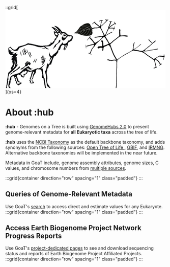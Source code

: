 ::grid[![GoaT](/static/about/browse.png)]{xs=4}
# About :hub
**:hub** - Genomes on a Tree is built using [GenomeHubs 2.0](https://github.com/genomehubs/genomehubs) to present genome-relevant metadata for **all Eukaryotic taxa** across the tree of life.

**:hub** uses the [NCBI Taxonomy](https://www.ncbi.nlm.nih.gov/taxonomy) as the default backbone taxonomy, and adds synonyms from the following sources: [Open Tree of Life ](https://tree.opentreeoflife.org/opentree/opentree13.4@ott304358/Eukaryota), [GBIF](https://www.gbif.org/species/search), and [IRMNG](https://www.irmng.org/index.php). Alternative backbone taxonomies will be implemented in the near future.

Metadata in GoaT include, genome assembly attributes, genome sizes, C values, and chromosome numbers from [multiple sources](/sources).

:::grid{container direction="row" spacing="1" class="padded"}
:::

## Queries of Genome-Relevant Metadata
Use GoaT's [search](/search) to access direct and estimate values for any Eukaryote.
:::grid{container direction="row" spacing="1" class="padded"}
:::

## Access Earth Biogenome Project Network Progress Reports
Use GoaT's [project-dedicated pages](/projects) to see and download sequencing status and reports of Earth Biogenome Project Affiliated Projects.
:::grid{container direction="row" spacing="1" class="padded"}
:::
